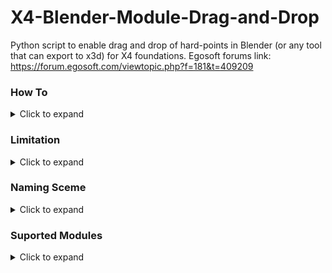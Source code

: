 # X4-Blender-Module-Drag-and-Drop

Python script to enable drag and drop of hard-points in Blender (or any tool that can export to x3d) for X4 foundations.
Egosoft forums link: https://forum.egosoft.com/viewtopic.php?f=181&t=409209
### How To
<details>
  <summary>Click to expand</summary>
  
  - Convert your XML to DAE (https://forum.egosoft.com/viewtopic.php?f=181&t=404786#p4769763)
  - Open your model in blender and start putting down your "hard-points" the script can mirror (will be querried when script is run) for you so you only need to do one side.
  - Rename hard-points according to the naming scheme so the script can recognize what you are putting down.
  - Select all to be exported hard-points (you do not want to select the ship here) and select export to X3D.
  - In the export settings make sure have, y-forward, z-up and only "selection only" selected. If you are not using blender the axis might be different you will need to experiment to find out.
  - Run either gui.py or main.exe an interface will open.
  - Select your input files and set their options as you like (mirror/inject)
  - Press start.
  - If you are injecting you will be asked for each file into what file you want to inject. Injected xml code will be injected afther the last <connection></connection> elelment in the selected file.
  - If you are just outputting there will be %input%_output.xml files in the scipt root directory. Copy the content of this file over between <connections></connections> 
  
  </details>

### Limitation
<details>
  <summary>Click to expand</summary>
  
#### Engines:
  - Engines can only face backwards.
  - You can only ever have one engine size on each ship, aka no mixing of L and XL engines.
  - Engines behave weirdly when not in one group together
 
#### Shields:

  - When in a group will only shield comonents in group and not the ship as a whole.
  - When not in a group will shield ship.
  
  </details>
  
### Naming Sceme
<details>
  <summary>Click to expand</summary>
  
```
_ is used as separator do not use this outside of as stated below.
Refrain from using sepcial characters like (@!#$%^&*.,) '-' is allowed.

groupname_type_nr-in-group

groupname			Name of the group, optional.
type				Type of the component (see component list)
nr					Nr. of component in group.

options:
include 'left' or 'right' in your group name if you want the group to be mirrored.

Examples:
left-top-bat-1_lturret_2
let-nogroup_lshield_1
funcannongroup-1_mturret_666
```
</details>

### Suported Modules
<details>
  <summary>Click to expand</summary>
  
```
Supported modules (m indicates missile capable turret)
lturret
lmturret	
mturret
mmturret
sturret
ssturret
xlshield
lshield
mshield
sshield
xlengine
lengine
mengine
sengine
counter (countermeasures)
```
</details>
